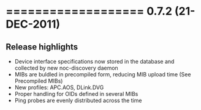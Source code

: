 

===================
0.7.2 (21-DEC-2011)
===================

Release highlights
------------------

* Device interface specifications now stored in the database and collected by new noc-discovery daemon
* MIBs are buldled in precompiled form, reducing MIB upload time (See Precompiled MIBs)
* New profiles: APC.AOS, DLink.DVG
* Proper handling for OIDs defined in several MIBs
* Ping probes are evenly distributed across the time
